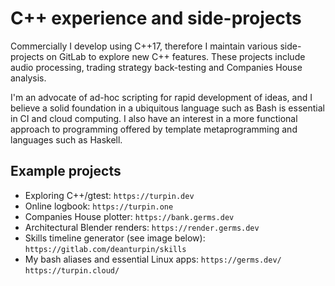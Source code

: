 # C++ experience and side-projects

Commercially I develop using C++17, therefore I maintain various
side-projects on GitLab to explore new C++ features. These projects include audio processing, trading strategy back-testing and Companies
House analysis.

I'm an advocate of ad-hoc scripting for rapid development of ideas, and I
believe a solid foundation in a ubiquitous language such as Bash is essential
in CI and cloud computing. I also have an interest in a more functional
approach to programming offered by template metaprogramming and languages such
as Haskell.

## Example projects

- Exploring C++/gtest: `https://turpin.dev`
- Online logbook: `https://turpin.one`
- Companies House plotter: `https://bank.germs.dev`
- Architectural Blender renders: `https://render.germs.dev`
- Skills timeline generator (see image below): `https://gitlab.com/deanturpin/skills`
- My bash aliases and essential Linux apps: `https://germs.dev/` `https://turpin.cloud/`
<!-- - __Tone generator__: `https://gitlab.com/deanturpin/tony` -->

